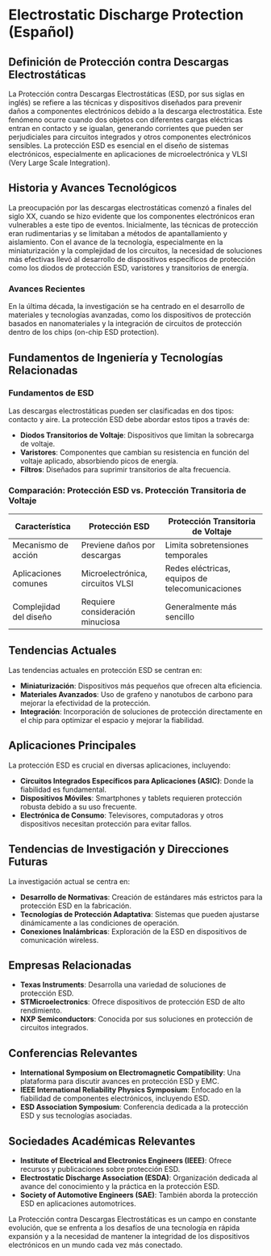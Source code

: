 # Electrostatic Discharge Protection (Español)

## Definición de Protección contra Descargas Electrostáticas

La Protección contra Descargas Electrostáticas (ESD, por sus siglas en inglés) se refiere a las técnicas y dispositivos diseñados para prevenir daños a componentes electrónicos debido a la descarga electrostática. Este fenómeno ocurre cuando dos objetos con diferentes cargas eléctricas entran en contacto y se igualan, generando corrientes que pueden ser perjudiciales para circuitos integrados y otros componentes electrónicos sensibles. La protección ESD es esencial en el diseño de sistemas electrónicos, especialmente en aplicaciones de microelectrónica y VLSI (Very Large Scale Integration).

## Historia y Avances Tecnológicos

La preocupación por las descargas electrostáticas comenzó a finales del siglo XX, cuando se hizo evidente que los componentes electrónicos eran vulnerables a este tipo de eventos. Inicialmente, las técnicas de protección eran rudimentarias y se limitaban a métodos de apantallamiento y aislamiento. Con el avance de la tecnología, especialmente en la miniaturización y la complejidad de los circuitos, la necesidad de soluciones más efectivas llevó al desarrollo de dispositivos específicos de protección como los diodos de protección ESD, varistores y transitorios de energía.

### Avances Recientes

En la última década, la investigación se ha centrado en el desarrollo de materiales y tecnologías avanzadas, como los dispositivos de protección basados en nanomateriales y la integración de circuitos de protección dentro de los chips (on-chip ESD protection).

## Fundamentos de Ingeniería y Tecnologías Relacionadas

### Fundamentos de ESD

Las descargas electrostáticas pueden ser clasificadas en dos tipos: contacto y aire. La protección ESD debe abordar estos tipos a través de:

- **Diodos Transitorios de Voltaje**: Dispositivos que limitan la sobrecarga de voltaje.
- **Varistores**: Componentes que cambian su resistencia en función del voltaje aplicado, absorbiendo picos de energía.
- **Filtros**: Diseñados para suprimir transitorios de alta frecuencia.

### Comparación: Protección ESD vs. Protección Transitoria de Voltaje

| Característica                  | Protección ESD                   | Protección Transitoria de Voltaje |
|----------------------------------|----------------------------------|-----------------------------------|
| Mecanismo de acción              | Previene daños por descargas     | Limita sobretensiones temporales   |
| Aplicaciones comunes             | Microelectrónica, circuitos VLSI | Redes eléctricas, equipos de telecomunicaciones |
| Complejidad del diseño           | Requiere consideración minuciosa  | Generalmente más sencillo          |

## Tendencias Actuales

Las tendencias actuales en protección ESD se centran en:

- **Miniaturización**: Dispositivos más pequeños que ofrecen alta eficiencia.
- **Materiales Avanzados**: Uso de grafeno y nanotubos de carbono para mejorar la efectividad de la protección.
- **Integración**: Incorporación de soluciones de protección directamente en el chip para optimizar el espacio y mejorar la fiabilidad.

## Aplicaciones Principales

La protección ESD es crucial en diversas aplicaciones, incluyendo:

- **Circuitos Integrados Específicos para Aplicaciones (ASIC)**: Donde la fiabilidad es fundamental.
- **Dispositivos Móviles**: Smartphones y tablets requieren protección robusta debido a su uso frecuente.
- **Electrónica de Consumo**: Televisores, computadoras y otros dispositivos necesitan protección para evitar fallos.

## Tendencias de Investigación y Direcciones Futuras

La investigación actual se centra en:

- **Desarrollo de Normativas**: Creación de estándares más estrictos para la protección ESD en la fabricación.
- **Tecnologías de Protección Adaptativa**: Sistemas que pueden ajustarse dinámicamente a las condiciones de operación.
- **Conexiones Inalámbricas**: Exploración de la ESD en dispositivos de comunicación wireless.

## Empresas Relacionadas

- **Texas Instruments**: Desarrolla una variedad de soluciones de protección ESD.
- **STMicroelectronics**: Ofrece dispositivos de protección ESD de alto rendimiento.
- **NXP Semiconductors**: Conocida por sus soluciones en protección de circuitos integrados.

## Conferencias Relevantes

- **International Symposium on Electromagnetic Compatibility**: Una plataforma para discutir avances en protección ESD y EMC.
- **IEEE International Reliability Physics Symposium**: Enfocado en la fiabilidad de componentes electrónicos, incluyendo ESD.
- **ESD Association Symposium**: Conferencia dedicada a la protección ESD y sus tecnologías asociadas.

## Sociedades Académicas Relevantes

- **Institute of Electrical and Electronics Engineers (IEEE)**: Ofrece recursos y publicaciones sobre protección ESD.
- **Electrostatic Discharge Association (ESDA)**: Organización dedicada al avance del conocimiento y la práctica en la protección ESD.
- **Society of Automotive Engineers (SAE)**: También aborda la protección ESD en aplicaciones automotrices.

La Protección contra Descargas Electrostáticas es un campo en constante evolución, que se enfrenta a los desafíos de una tecnología en rápida expansión y a la necesidad de mantener la integridad de los dispositivos electrónicos en un mundo cada vez más conectado.
